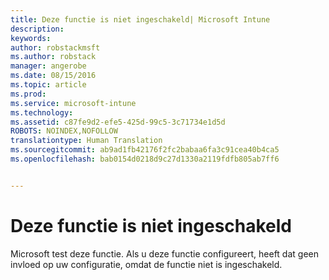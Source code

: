 ```yaml
---
title: Deze functie is niet ingeschakeld| Microsoft Intune
description: 
keywords: 
author: robstackmsft
ms.author: robstack
manager: angerobe
ms.date: 08/15/2016
ms.topic: article
ms.prod: 
ms.service: microsoft-intune
ms.technology: 
ms.assetid: c87fe9d2-efe5-425d-99c5-3c71734e1d5d
ROBOTS: NOINDEX,NOFOLLOW
translationtype: Human Translation
ms.sourcegitcommit: ab9ad1fb42176f2fc2babaa6fa3c91cea40b4ca5
ms.openlocfilehash: bab0154d0218d9c27d1330a2119fdfb805ab7ff6


---
```


# <a name="this-feature-has-not-been-enabled"></a>Deze functie is niet ingeschakeld
Microsoft test deze functie. Als u deze functie configureert, heeft dat geen invloed op uw configuratie, omdat de functie niet is ingeschakeld.



<!--HONumber=Nov16_HO1-->


